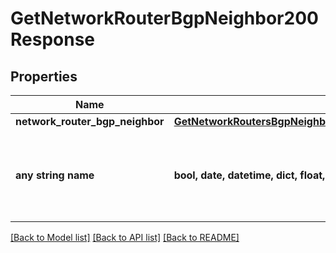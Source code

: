 # GetNetworkRouterBgpNeighbor200Response


## Properties
Name | Type | Description | Notes
------------ | ------------- | ------------- | -------------
**network_router_bgp_neighbor** | [**GetNetworkRoutersBgpNeighbors200ResponseNetworkRouterBgpNeighborsInner**](GetNetworkRoutersBgpNeighbors200ResponseNetworkRouterBgpNeighborsInner.md) |  | [optional] 
**any string name** | **bool, date, datetime, dict, float, int, list, str, none_type** | any string name can be used but the value must be the correct type | [optional]

[[Back to Model list]](../README.md#documentation-for-models) [[Back to API list]](../README.md#documentation-for-api-endpoints) [[Back to README]](../README.md)



